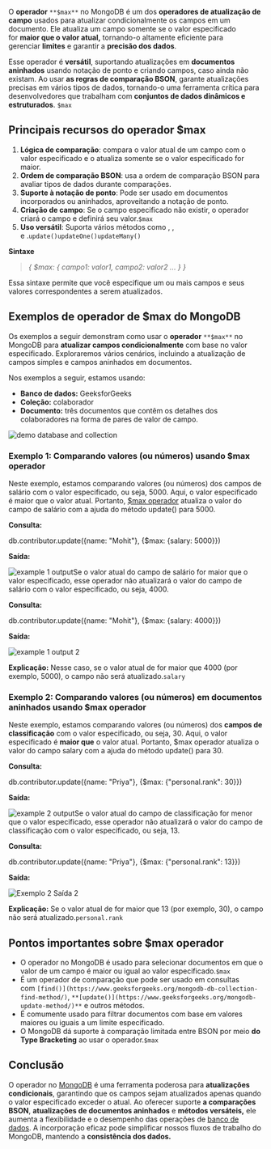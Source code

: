 O **operador** `**$max**` no MongoDB é um dos **operadores de atualização de campo** usados para atualizar condicionalmente os campos em um documento. Ele atualiza um campo somente se o valor especificado for **maior que o valor atual,** tornando-o altamente eficiente para gerenciar **limites** e garantir a **precisão dos dados**.

Esse operador é **versátil**, suportando atualizações em **documentos aninhados** usando notação de ponto e criando campos, caso ainda não existam. Ao usar **as regras de comparação BSON**, garante atualizações precisas em vários tipos de dados, tornando-o uma ferramenta crítica para desenvolvedores que trabalham com **conjuntos de dados dinâmicos e estruturados**. `$max`

## Principais recursos do operador $max

1. **Lógica de comparação**: compara o valor atual de um campo com o valor especificado e o atualiza somente se o valor especificado for maior.
2. **Ordem de comparação BSON**: usa a ordem de comparação BSON para avaliar tipos de dados durante comparações.
3. **Suporte à notação de ponto**: Pode ser usado em documentos incorporados ou aninhados, aproveitando a notação de ponto.
4. **Criação de campo**: Se o campo especificado não existir, o operador criará o campo e definirá seu valor.`$max`
5. **Uso versátil**: Suporta vários métodos como , , e .`update()updateOne()updateMany()`

**Sintaxe**

> _{ $max: { campo1: valor1, campo2: valor2 ... } }_

Essa sintaxe permite que você especifique um ou mais campos e seus valores correspondentes a serem atualizados.

## Exemplos de operador de $max do MongoDB

Os exemplos a seguir demonstram como usar o **operador** `**$max**` no MongoDB para **atualizar campos condicionalmente** com base no valor especificado. Exploraremos vários cenários, incluindo a atualização de campos simples e campos aninhados em documentos.

Nos exemplos a seguir, estamos usando:

- **Banco de dados:** GeeksforGeeks
- **Coleção:** colaborador
- **Documento:** três documentos que contêm os detalhes dos colaboradores na forma de pares de valor de campo.

![demo database and collection](https://media.geeksforgeeks.org/wp-content/uploads/20200329090204/database-field.jpg)

### Exemplo 1: Comparando valores (ou números) usando $max operador

Neste exemplo, estamos comparando valores (ou números) dos campos de salário com o valor especificado, ou seja, 5000. Aqui, o valor especificado é maior que o valor atual. Portanto, [$max operador](https://www.geeksforgeeks.org/mongodb-maximum-operator-max/) atualiza o valor do campo de salário com a ajuda do método update() para 5000.

**Consulta:**

db.contributor.update({name: "Mohit"}, {$max: {salary: 5000}})

**Saída:**

![example 1 output](https://media.geeksforgeeks.org/wp-content/uploads/20200329104242/max-example1.1.jpg)Se o valor atual do campo de salário for maior que o valor especificado, esse operador não atualizará o valor do campo de salário com o valor especificado, ou seja, 4000.

**Consulta:**

db.contributor.update({name: "Mohit"}, {$max: {salary: 4000}})

**Saída:**

![example 1 output 2](https://media.geeksforgeeks.org/wp-content/uploads/20200329104512/max-example-1.2.jpg)

**Explicação:** Nesse caso, se o valor atual de for maior que 4000 (por exemplo, 5000), o campo não será atualizado.`salary`

### Exemplo 2: Comparando valores (ou números) em documentos aninhados usando $max operador

Neste exemplo, estamos comparando valores (ou números) dos **campos de classificação** com o valor especificado, ou seja, 30. Aqui, o valor especificado é **maior que** o valor atual. Portanto, $max operador atualiza o valor do campo salary com a ajuda do método update() para 30.

**Consulta:**

db.contributor.update({name: "Priya"}, {$max: {"personal.rank": 30}})

**Saída:**

![example 2 output](https://media.geeksforgeeks.org/wp-content/uploads/20200329105403/max-example-2.1.jpg)Se o valor atual do campo de classificação for menor que o valor especificado, esse operador não atualizará o valor do campo de classificação com o valor especificado, ou seja, 13.

**Consulta:**

db.contributor.update({name: "Priya"}, {$max: {"personal.rank": 13}})

**Saída:**

![Exemplo 2 Saída 2](https://media.geeksforgeeks.org/wp-content/uploads/20200329105421/max-example-2.2.jpg)

**Explicação:** Se o valor atual de for maior que 13 (por exemplo, 30), o campo não será atualizado.`personal.rank`

## Pontos importantes sobre $max operador

- O operador no MongoDB é usado para selecionar documentos em que o valor de um campo é maior ou igual ao valor especificado.`$max`
- É um operador de comparação que pode ser usado em consultas com `[find()](https://www.geeksforgeeks.org/mongodb-db-collection-find-method/)`, `**[update()](https://www.geeksforgeeks.org/mongodb-update-method/)**` e outros métodos.
- É comumente usado para filtrar documentos com base em valores maiores ou iguais a um limite especificado.
- O MongoDB dá suporte à comparação limitada entre BSON por meio **do Type Bracketing** ao usar o operador.`$max`

## Conclusão

O operador no [MongoDB](https://www.geeksforgeeks.org/mongodb-an-introduction/) é uma ferramenta poderosa para **atualizações condicionais**, garantindo que os campos sejam atualizados apenas quando o valor especificado exceder o atual. Ao oferecer suporte **a comparações BSON**, **atualizações de documentos aninhados** e **métodos versáteis,** ele aumenta a flexibilidade e o desempenho das operações de [banco de dados](https://www.geeksforgeeks.org/what-is-database/). A incorporação eficaz pode simplificar nossos fluxos de trabalho do MongoDB, mantendo a **consistência dos dados.**